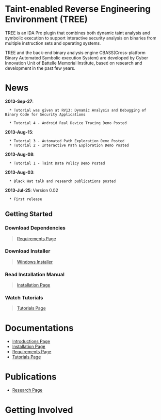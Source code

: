 # Taint-enabled Reverse Engineering Environment (TREE) #

TREE is an IDA Pro plugin that combines both dynamic taint analysis and symbolic execution to support interactive security analysis on binaries from multiple instruction sets and operating systems.

TREE and the back-end binary analysis engine CBASS(Cross-platform Binary Automated Symbolic execution System) are developed by Cyber Innovation Unit of Battelle Memorial Institute, based on research and development in the past few years.

# News #

**2013-Sep-27**:
```
  * Tutorial was given at RV13: Dynamic Analysis and Debugging of Binary Code for Security Applications

  * Tutorial 4 - Android Real Device Tracing Demo Posted
```


**2013-Aug-15**:
```
  * Tutorial 3 - Automated Path Exploration Demo Posted
  * Tutorial 2 - Interactive Path Exploration Demo Posted
```

**2013-Aug-08**:
```
  * Tutorial 1 - Taint Data Policy Demo Posted
```

**2013-Aug-03**:
```
  * Black Hat talk and research publications posted
```

**2013-Jul-25**: Version 0.02
```
  * First release
```

## Getting Started ##
### Download Dependencies ###
> [Requirements Page](https://code.google.com/p/tree-cbass/wiki/Requirements)
### Download Installer ###
> [Windows Installer](https://code.google.com/p/tree-cbass/source/browse/SourceCode/TREE-0.02-Windows.zip)
### Read Installation Manual ###
> [Installation Page](https://code.google.com/p/tree-cbass/wiki/installation)
### Watch Tutorials ###
> [Tutorials Page](https://code.google.com/p/tree-cbass/wiki/Tutorials)

# Documentations #

  * [Introductions Page](https://code.google.com/p/tree-cbass/wiki/Intro)
  * [Installation Page](https://code.google.com/p/tree-cbass/wiki/installation)
  * [Requirements Page](https://code.google.com/p/tree-cbass/wiki/Requirements)
  * [Tutorials Page](https://code.google.com/p/tree-cbass/wiki/Tutorials)

# Publications #

  * [Research Page](https://code.google.com/p/tree-cbass/wiki/Publications)

# Getting Involved #